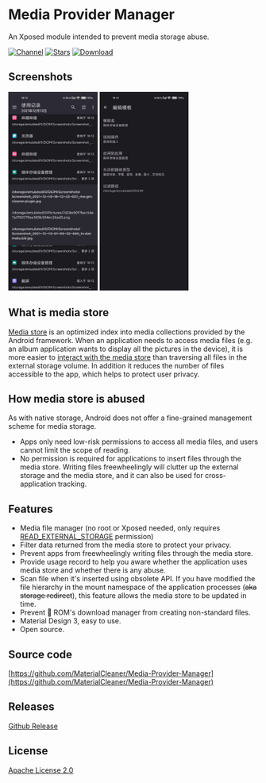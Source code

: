 # Media Provider Manager

An Xposed module intended to prevent media storage abuse.

[![Channel](https://img.shields.io/badge/Follow-Telegram-blue.svg?logo=telegram)](https://t.me/MediaProviderManager)
[![Stars](https://img.shields.io/github/stars/GuhDoy/Media-Provider-Manager?label=Stars)](https://github.com/MaterialCleaner/Media-Provider-Manager)
[![Download](https://img.shields.io/github/v/release/GuhDoy/Media-Provider-Manager?label=Download)](https://github.com/MaterialCleaner/Media-Provider-Manager/releases/latest)

## Screenshots

<p><img src="screenshots/record.jpg" height="400" alt="Screenshot"/>
<img src="screenshots/template.jpg" height="400" alt="Screenshot"/></p>

## What is media store

[Media store][1] is an optimized index into media collections provided by the Android framework. When an application needs to access media files (e.g. an album application wants to display all the pictures in the device), it is more easier to [interact with the media store][2] than traversing all files in the external storage volume. In addition it reduces the number of files accessible to the app, which helps to protect user privacy.

## How media store is abused

As with native storage, Android does not offer a fine-grained management scheme for media storage.
- Apps only need low-risk permissions to access all media files, and users cannot limit the scope of reading.
- No permission is required for applications to insert files through the media store. Writing files freewheelingly will clutter up the external storage and the media store, and it can also be used for cross-application tracking.

## Features

- Media file manager (no root or Xposed needed, only requires [READ_EXTERNAL_STORAGE][3] permission)
- Filter data returned from the media store to protect your privacy.
- Prevent apps from freewheelingly writing files through the media store.
- Provide usage record to help you aware whether the application uses media store and whether there is any abuse.
- Scan file when it's inserted using obsolete API. If you have modified the file hierarchy in the mount namespace of the application processes (~~aka storage redirect~~), this feature allows the media store to be updated in time.
- Prevent 💩 ROM's download manager from creating non-standard files.
- Material Design 3, easy to use.
- Open source.

## Source code

[https://github.com/MaterialCleaner/Media-Provider-Manager](https://github.com/MaterialCleaner/Media-Provider-Manager)

## Releases

[Github Release](https://github.com/MaterialCleaner/Media-Provider-Manager/releases/latest)

## License

[Apache License 2.0](http://www.apache.org/licenses/LICENSE-2.0.html)

[1]: https://developer.android.com/reference/android/provider/MediaStore
[2]: https://developer.android.com/training/data-storage/use-cases#handle-media-files
[3]: https://developer.android.com/reference/android/Manifest.permission.html#READ_EXTERNAL_STORAGE
